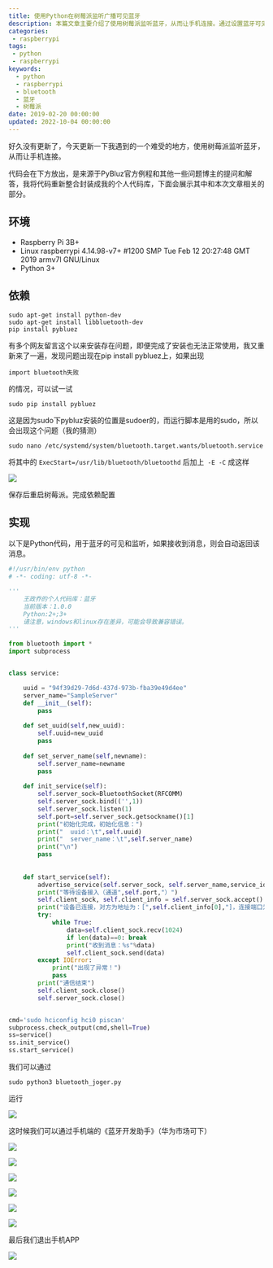 ```yaml
---
title: 使用Python在树莓派监听广播可见蓝牙
description: 本篇文章主要介绍了使用树莓派监听蓝牙，从而让手机连接。通过设置蓝牙可见（广播）让手机能发现蓝牙，通过监听蓝牙请求让手机连接蓝牙，通过接受和返回消息让手机与蓝牙通信。
categories:
 - raspberrypi
tags:
 - python
 - raspberrypi
keywords:
  - python
  - raspberrypi
  - bluetooth
  - 蓝牙
  - 树莓派
date: 2019-02-20 00:00:00
updated: 2022-10-04 00:00:00
---
```


好久没有更新了，今天更新一下我遇到的一个难受的地方，使用树莓派监听蓝牙，从而让手机连接。

代码会在下方放出，是来源于PyBluz官方例程和其他一些问题博主的提问和解答，我将代码重新整合封装成我的个人代码库，下面会展示其中和本次文章相关的部分。

## 环境

- Raspberry Pi 3B+
- Linux raspberrypi 4.14.98-v7+ #1200 SMP Tue Feb 12 20:27:48 GMT 2019 armv7l GNU/Linux
- Python 3+

## 依赖

```shell
sudo apt-get install python-dev
sudo apt-get install libbluetooth-dev
pip install pybluez
```

有多个网友留言这个以来安装存在问题，即便完成了安装也无法正常使用，我又重新来了一遍，发现问题出现在pip install pybluez上，如果出现

```text
import bluetooth失败
```

的情况，可以试一试

```shell
sudo pip install pybluez
```

这是因为sudo下pybluz安装的位置是sudoer的，而运行脚本是用的sudo，所以会出现这个问题（我的猜测）

```shell
sudo nano /etc/systemd/system/bluetooth.target.wants/bluetooth.service
```

将其中的
`ExecStart=/usr/lib/bluetooth/bluetoothd`
后加上` -E -C`
成这样

![](https://raw.githubusercontent.com/ZhengqiaoWang/blog_resources_1/main/202210041109305.png)

保存后重启树莓派。完成依赖配置

## 实现

以下是Python代码，用于蓝牙的可见和监听，如果接收到消息，则会自动返回该消息。

```python
#!/usr/bin/env python
# -*- coding: utf-8 -*-

'''
    王政乔的个人代码库：蓝牙
    当前版本：1.0.0
    Python:2+;3+
    请注意，windows和linux存在差异，可能会导致兼容错误。
'''

from bluetooth import *
import subprocess


class service:

    uuid = "94f39d29-7d6d-437d-973b-fba39e49d4ee"
    server_name="SampleServer"
    def __init__(self):
        pass
    
    def set_uuid(self,new_uuid):
        self.uuid=new_uuid
        pass
    
    def set_server_name(self,newname):
        self.server_name=newname
        pass
    
    def init_service(self):
        self.server_sock=BluetoothSocket(RFCOMM)
        self.server_sock.bind(('',1))
        self.server_sock.listen(1)
        self.port=self.server_sock.getsockname()[1]
        print("初始化完成，初始化信息：")
        print("  uuid：\t",self.uuid)
        print("  server_name：\t",self.server_name)
        print("\n")
        pass
        
    
    def start_service(self):
        advertise_service(self.server_sock, self.server_name,service_id = self.uuid,service_classes = [self.uuid, SERIAL_PORT_CLASS],profiles = [SERIAL_PORT_PROFILE])
        print("等待设备接入（通道",self.port,"）")
        self.client_sock, self.client_info = self.server_sock.accept()
        print("设备已连接，对方为地址为：[",self.client_info[0],"]，连接端口为：",self.client_info[1])
        try:
            while True:
                data=self.client_sock.recv(1024)
                if len(data)==0: break
                print("收到消息：%s"%data)
                self.client_sock.send(data)
        except IOError:
            print("出现了异常！")
            pass
        print("通信结束")
        self.client_sock.close()
        self.server_sock.close()


cmd='sudo hciconfig hci0 piscan'
subprocess.check_output(cmd,shell=True)
ss=service()
ss.init_service()
ss.start_service()
```

我们可以通过

```shell
sudo python3 bluetooth_joger.py
```

运行

![](https://raw.githubusercontent.com/ZhengqiaoWang/blog_resources_1/main/202210041110930.png)

这时候我们可以通过手机端的《蓝牙开发助手》（华为市场可下）

![](https://raw.githubusercontent.com/ZhengqiaoWang/blog_resources_1/main/202210041111665.png)

![](https://raw.githubusercontent.com/ZhengqiaoWang/blog_resources_1/main/202210041111215.png)

![](https://raw.githubusercontent.com/ZhengqiaoWang/blog_resources_1/main/202210041111264.png)

![](https://raw.githubusercontent.com/ZhengqiaoWang/blog_resources_1/main/202210041111898.png)

![](https://raw.githubusercontent.com/ZhengqiaoWang/blog_resources_1/main/202210041111959.png)

![](https://raw.githubusercontent.com/ZhengqiaoWang/blog_resources_1/main/202210041112613.png)

最后我们退出手机APP

![](https://raw.githubusercontent.com/ZhengqiaoWang/blog_resources_1/main/202210041112726.png)
